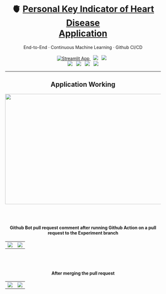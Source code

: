 
<div align="center">
<h1>🫀&nbsp;<a href="https://share.streamlit.io/lkarjun/heartdisease-prediction/experiments/app.py">Personal Key Indicator of Heart Disease <br>Application</a></h1>
End-to-End · Continuous Machine Learning · Github CI/CD
</div>

<br>

<div align="center">
  <a href="https://share.streamlit.io/lkarjun/heartdisease-prediction/app.py">
       <img src="https://static.streamlit.io/badges/streamlit_badge_black_white.svg" alt="Streamlit App">
  </a>
  &nbsp;
  <img src="https://img.shields.io/github/pipenv/locked/python-version/lkarjun/heartdisease-prediction?style=flat&color=3c6e71">
 &nbsp;
 <img src="https://img.shields.io/github/last-commit/lkarjun/heartdisease-prediction?color=ffffff">
 &nbsp;
</div>


<div align="center">
  <img src="https://img.shields.io/github/pipenv/locked/dependency-version/lkarjun/heartdisease-prediction/mlflow?color=f0ead2">
 &nbsp;
  <img src="https://img.shields.io/github/pipenv/locked/dependency-version/lkarjun/heartdisease-prediction/dvc?color=dde5b6">
  &nbsp;
  <img src="https://img.shields.io/github/pipenv/locked/dependency-version/lkarjun/heartdisease-prediction/streamlit?color=adc178">
 &nbsp;
  <img src="https://img.shields.io/github/pipenv/locked/dependency-version/lkarjun/heartdisease-prediction/scikit-learn?color=a98467">

</div>

---

<div align='center'>
  
  <h2>Application Working </h2>
  <img src="https://user-images.githubusercontent.com/58617251/173622523-36797d24-107c-452c-ab9c-ced4ebe1807d.png"
      width = '519' height='356'
  > 
  
  <br><br>
  
  <h4 align='center'>Github Bot pull request comment after running Github Action on a pull request to the Experiment branch </h4>
  <table>
    <tr>
      <td><img src="https://user-images.githubusercontent.com/58617251/173734439-03d1403e-8b4f-46c7-8d1d-615c1a0435d9.png"></td>
      <td><img src="https://user-images.githubusercontent.com/58617251/173734435-c149e33a-d39e-41b7-a4b0-ed450949fa69.png"></td>
    </tr>
  </table>
  
  <br><br>
  
  <h4 align='center'>After merging the pull request</h4>
  <table>
    <tr>
      <td><img src="https://user-images.githubusercontent.com/58617251/173736914-fd4c0981-2ec0-4b36-87b8-2feb083a3ec3.png"></td>
      <td><img src="https://user-images.githubusercontent.com/58617251/173736917-235613d0-3601-46a8-8cad-5521d03bc885.png"></td>
    </tr>
  </table>

</div>


